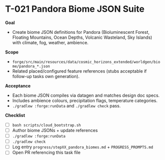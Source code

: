 # T-021 Pandora Biome JSON Suite

**Goal**
- Create biome JSON definitions for Pandora (Bioluminescent Forest, Floating Mountains, Ocean Depths, Volcanic Wasteland, Sky Islands) with climate, fog, weather, ambience.

**Scope**
- `forge/src/main/resources/data/cosmic_horizons_extended/worldgen/biome/pandora_*.json`
- Related placed/configured feature references (stubs acceptable if follow-up tasks own generation).

**Acceptance**
- Each biome JSON compiles via datagen and matches design doc specs.
- Includes ambience colours, precipitation flags, temperature categories.
- `./gradlew :forge:runData` and `./gradlew check` pass.

**Checklist**
- [ ] `bash scripts/cloud_bootstrap.sh`
- [ ] Author biome JSONs + update references
- [ ] `./gradlew :forge:runData`
- [ ] `./gradlew check`
- [ ] Log entry `progress/stepXX_pandora_biomes.md` + `PROGRESS_PROMPTS.md`
- [ ] Open PR referencing this task file
